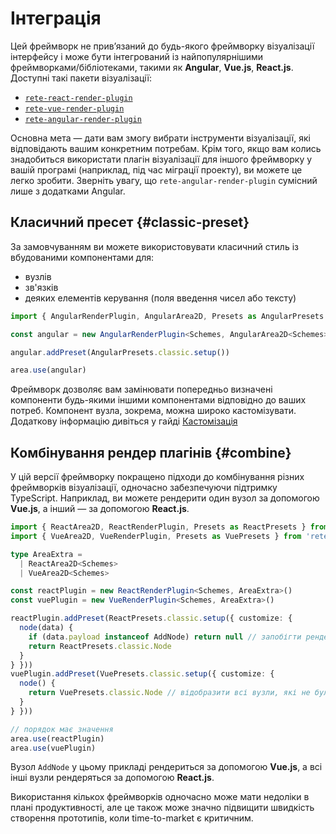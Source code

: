 # Інтеграція

Цей фреймворк не прив’язаний до будь-якого фреймворку візуалізації інтерфейсу і може бути інтегрований із найпопулярнішими фреймворками/бібліотеками, такими як **Angular**, **Vue.js**, **React.js**. Доступні такі пакети візуалізації:

- [`rete-react-render-plugin`](https://www.npmjs.com/package/rete-react-render-plugin)
- [`rete-vue-render-plugin`](https://www.npmjs.com/package/rete-vue-render-plugin)
- [`rete-angular-render-plugin`](https://www.npmjs.com/package/rete-angular-render-plugin)

Основна мета — дати вам змогу вибрати інструменти візуалізації, які відповідають вашим конкретним потребам. Крім того, якщо вам колись знадобиться використати плагін візуалізації для іншого фреймворку у вашій програмі (наприклад, під час міграції проекту), ви можете це легко зробити. Зверніть увагу, що `rete-angular-render-plugin` сумісний лише з додатками Angular.

## Класичний пресет {#classic-preset}

За замовчуванням ви можете використовувати класичний стиль із вбудованими компонентами для:

- вузлів
- зв'язків
- деяких елементів керування (поля введення чисел або тексту)

```ts
import { AngularRenderPlugin, AngularArea2D, Presets as AngularPresets } from 'rete-angular-render-plugin'

const angular = new AngularRenderPlugin<Schemes, AngularArea2D<Schemes>>({ injector })

angular.addPreset(AngularPresets.classic.setup())

area.use(angular)
```

Фреймворк дозволяє вам замінювати попередньо визначені компоненти будь-якими іншими компонентами відповідно до ваших потреб. Компонент вузла, зокрема, можна широко кастомізувати. Додаткову інформацію дивіться у гайді [Кастомізація](/uk/docs/guides/renderers/react#customization)

## Комбінування рендер плагінів {#combine}

У цій версії фреймворку покращено підходи до комбінування різних фреймворків візуалізації, одночасно забезпечуючи підтримку TypeScript. Наприклад, ви можете рендерити один вузол за допомогою **Vue.js**, а інший — за допомогою **React.js**.

```ts
import { ReactArea2D, ReactRenderPlugin, Presets as ReactPresets } from 'rete-react-render-plugin'
import { VueArea2D, VueRenderPlugin, Presets as VuePresets } from 'rete-vue-render-plugin'

type AreaExtra =
  | ReactArea2D<Schemes>
  | VueArea2D<Schemes>

const reactPlugin = new ReactRenderPlugin<Schemes, AreaExtra>()
const vuePlugin = new VueRenderPlugin<Schemes, AreaExtra>()

reactPlugin.addPreset(ReactPresets.classic.setup({ customize: {
  node(data) {
    if (data.payload instanceof AddNode) return null // запобігти рендерингу AddNode за допомогою React.js
    return ReactPresets.classic.Node
  }
} }))
vuePlugin.addPreset(VuePresets.classic.setup({ customize: {
  node() {
    return VuePresets.classic.Node // відобразити всі вузли, які не були відтворені раніше використовуваним рендер плагіном
  }
} }))

// порядок має значення
area.use(reactPlugin)
area.use(vuePlugin)
```

Вузол `AddNode` у цьому прикладі рендериться за допомогою **Vue.js**, а всі інші вузли рендеряться за допомогою **React.js**.

Використання кількох фреймворків одночасно може мати недоліки в плані продуктивності, але це також може значно підвищити швидкість створення прототипів, коли time-to-market є критичним.
